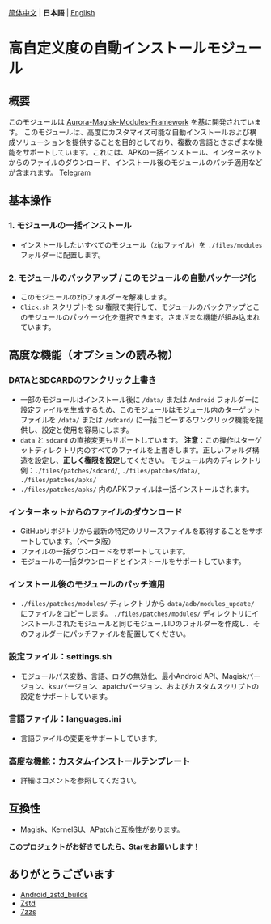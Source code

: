 [简体中文](README.md) | **日本語** | [English](README_EN.md)

# 高自定义度の自動インストールモジュール

## 概要

このモジュールは [Aurora-Magisk-Modules-Framework](https://github.com/Aurora-Nasa-1/AMMF) を基に開発されています。
このモジュールは、高度にカスタマイズ可能な自動インストールおよび構成ソリューションを提供することを目的としており、複数の言語とさまざまな機能をサポートしています。これには、APKの一括インストール、インターネットからのファイルのダウンロード、インストール後のモジュールのパッチ適用などが含まれます。
[Telegram](https://t.me/+w7TQLtEex00wMDk1)

## 基本操作

### 1. モジュールの一括インストール

- インストールしたいすべてのモジュール（zipファイル）を `./files/modules` フォルダーに配置します。

### 2. モジュールのバックアップ / このモジュールの自動パッケージ化

- このモジュールのzipフォルダーを解凍します。
- `Click.sh` スクリプトを `SU` 権限で実行して、モジュールのバックアップとこのモジュールのパッケージ化を選択できます。さまざまな機能が組み込まれています。

## 高度な機能（オプションの読み物）

### DATAとSDCARDのワンクリック上書き

- 一部のモジュールはインストール後に `/data/` または `Android` フォルダーに設定ファイルを生成するため、このモジュールはモジュール内のターゲットファイルを `/data/` または `/sdcard/` に一括コピーするワンクリック機能を提供し、設定と使用を容易にします。
- `data` と `sdcard` の直接変更もサポートしています。
  **注意**：この操作はターゲットディレクトリ内のすべてのファイルを上書きします。正しいフォルダ構造を設定し、**正しく権限を設定**してください。
  モジュール内のディレクトリ例：`./files/patches/sdcard/`, `./files/patches/data/`, `./files/patches/apks/`
- `./files/patches/apks/` 内のAPKファイルは一括インストールされます。

### インターネットからのファイルのダウンロード

- GitHubリポジトリから最新の特定のリリースファイルを取得することをサポートしています。（ベータ版）
- ファイルの一括ダウンロードをサポートしています。
- モジュールの一括ダウンロードとインストールをサポートしています。

### インストール後のモジュールのパッチ適用

- `./files/patches/modules/` ディレクトリから `data/adb/modules_update/` にファイルをコピーします。
  `./files/patches/modules/` ディレクトリにインストールされたモジュールと同じモジュールIDのフォルダーを作成し、そのフォルダーにパッチファイルを配置してください。

### 設定ファイル：settings.sh

- モジュールパス変数、言語、ログの無効化、最小Android API、Magiskバージョン、ksuバージョン、apatchバージョン、およびカスタムスクリプトの設定をサポートしています。

### 言語ファイル：languages.ini

- 言語ファイルの変更をサポートしています。

### 高度な機能：カスタムインストールテンプレート

- 詳細はコメントを参照してください。

## 互換性

- Magisk、KernelSU、APatchと互換性があります。

**このプロジェクトがお好きでしたら、Starをお願いします！**

## ありがとうございます

- [Android_zstd_builds]
- [Zstd]
- [7zzs]

[Android_zstd_builds]: https://github.com/j2rong4cn/android-zstd-builds
[Zstd]: https://github.com/facebook/zstd
[7zzs]: https://github.com/AestasBritannia/Hydro-Br-leur
